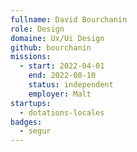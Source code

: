 ```yaml
---
fullname: David Bourchanin
role: Design
domaine: Ux/Ui Design
github: bourchanin
missions:
  - start: 2022-04-01
    end: 2022-08-10
    status: independent
    employer: Malt
startups:
  - dotations-locales
badges:
  - segur
---
```


